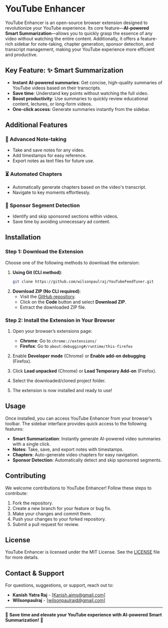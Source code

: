# YouTube Enhancer

YouTube Enhancer is an open-source browser extension designed to revolutionize your YouTube experience. Its core feature—**AI-powered Smart Summarization**—allows you to quickly grasp the essence of any video without watching the entire content. Additionally, it offers a feature-rich sidebar for note-taking, chapter generation, sponsor detection, and transcript management, making your YouTube experience more efficient and productive.

## Key Feature: ✨ Smart Summarization
- **Instant AI-powered summaries**: Get concise, high-quality summaries of YouTube videos based on their transcripts.
- **Save time**: Understand key points without watching the full video.
- **Boost productivity**: Use summaries to quickly review educational content, lectures, or long-form videos.
- **One-click access**: Generate summaries instantly from the sidebar.

## Additional Features

### 📓 Advanced Note-taking
- Take and save notes for any video.
- Add timestamps for easy reference.
- Export notes as text files for future use.

### ⏳ Automated Chapters
- Automatically generate chapters based on the video's transcript.
- Navigate to key moments effortlessly.

### 📲 Sponsor Segment Detection
- Identify and skip sponsored sections within videos.
- Save time by avoiding unnecessary ad content.

## Installation

### Step 1: Download the Extension
Choose one of the following methods to download the extension:

1. **Using Git (CLI method)**:
   ```bash
   git clone https://github.com/wilsonpaulraj/YouTubeFeedTuner.git
   ```
2. **Download ZIP (No CLI required)**:
   - Visit the [GitHub repository](https://github.com/wilsonpaulraj/YouTubeFeedTuner).
   - Click on the **Code** button and select **Download ZIP**.
   - Extract the downloaded ZIP file.

### Step 2: Install the Extension in Your Browser

1. Open your browser’s extensions page:
   - **Chrome**: Go to `chrome://extensions/`
   - **Firefox**: Go to `about:debugging#/runtime/this-firefox`

2. Enable **Developer mode** (Chrome) or **Enable add-on debugging** (Firefox).
3. Click **Load unpacked** (Chrome) or **Load Temporary Add-on** (Firefox).
4. Select the downloaded/cloned project folder.
5. The extension is now installed and ready to use!

## Usage

Once installed, you can access YouTube Enhancer from your browser’s toolbar. The sidebar interface provides quick access to the following features:

- **Smart Summarization**: Instantly generate AI-powered video summaries with a single click.
- **Notes**: Take, save, and export notes with timestamps.
- **Chapters**: Auto-generate video chapters for easy navigation.
- **Sponsor Detection**: Automatically detect and skip sponsored segments.

## Contributing

We welcome contributions to YouTube Enhancer! Follow these steps to contribute:

1. Fork the repository.
2. Create a new branch for your feature or bug fix.
3. Make your changes and commit them.
4. Push your changes to your forked repository.
5. Submit a pull request for review.

## License

YouTube Enhancer is licensed under the MIT License. See the [LICENSE](LICENSE) file for more details.

## Contact & Support

For questions, suggestions, or support, reach out to:
- **Kanish Yatra Raj** - [Kanish.aims@gmail.com]
- **Wilsonpaulraj** - [wilsonpaulrajd@gmail.com]

---
🚀 **Save time and elevate your YouTube experience with AI-powered Smart Summarization!** 🚀
